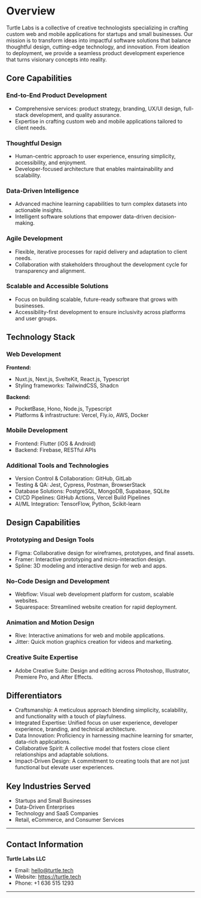 # Overview

Turtle Labs is a collective of creative technologists specializing in crafting custom web and mobile applications for startups and small businesses. Our mission is to transform ideas into impactful software solutions that balance thoughtful design, cutting-edge technology, and innovation. From ideation to deployment, we provide a seamless product development experience that turns visionary concepts into reality.

## Core Capabilities

### End-to-End Product Development

- Comprehensive services: product strategy, branding, UX/UI design, full-stack development, and quality assurance.
- Expertise in crafting custom web and mobile applications tailored to client needs.

### Thoughtful Design

- Human-centric approach to user experience, ensuring simplicity, accessibility, and enjoyment.
- Developer-focused architecture that enables maintainability and scalability.

### Data-Driven Intelligence

- Advanced machine learning capabilities to turn complex datasets into actionable insights.
- Intelligent software solutions that empower data-driven decision-making.

### Agile Development

- Flexible, iterative processes for rapid delivery and adaptation to client needs.
- Collaboration with stakeholders throughout the development cycle for transparency and alignment.

### Scalable and Accessible Solutions

- Focus on building scalable, future-ready software that grows with businesses.
- Accessibility-first development to ensure inclusivity across platforms and user groups.

## Technology Stack

### Web Development

**Frontend:**
- Nuxt.js, Next.js, SvelteKit, React.js, Typescript
- Styling frameworks: TailwindCSS, Shadcn

**Backend:**
- PocketBase, Hono, Node.js, Typescript
- Platforms & infrastructure: Vercel, Fly.io, AWS, Docker

### Mobile Development

- Frontend: Flutter (iOS & Android)
- Backend: Firebase, RESTful APIs

### Additional Tools and Technologies

- Version Control & Collaboration: GitHub, GitLab
- Testing & QA: Jest, Cypress, Postman, BrowserStack
- Database Solutions: PostgreSQL, MongoDB, Supabase, SQLite
- CI/CD Pipelines: GitHub Actions, Vercel Build Pipelines
- AI/ML Integration: TensorFlow, Python, Scikit-learn

## Design Capabilities

### Prototyping and Design Tools

- Figma: Collaborative design for wireframes, prototypes, and final assets.
- Framer: Interactive prototyping and micro-interaction design.
- Spline: 3D modeling and interactive design for web and apps.

### No-Code Design and Development

- Webflow: Visual web development platform for custom, scalable websites.
- Squarespace: Streamlined website creation for rapid deployment.

### Animation and Motion Design

- Rive: Interactive animations for web and mobile applications.
- Jitter: Quick motion graphics creation for videos and marketing.

### Creative Suite Expertise

- Adobe Creative Suite: Design and editing across Photoshop, Illustrator, Premiere Pro, and After Effects.

## Differentiators

- Craftsmanship: A meticulous approach blending simplicity, scalability, and functionality with a touch of playfulness.
- Integrated Expertise: Unified focus on user experience, developer experience, branding, and technical architecture.
- Data Innovation: Proficiency in harnessing machine learning for smarter, data-rich applications.
- Collaborative Spirit: A collective model that fosters close client relationships and adaptable solutions.
- Impact-Driven Design: A commitment to creating tools that are not just functional but elevate user experiences.

## Key Industries Served

- Startups and Small Businesses
- Data-Driven Enterprises
- Technology and SaaS Companies
- Retail, eCommerce, and Consumer Services

---

## Contact Information

**Turtle Labs LLC**
- Email: hello@turtle.tech
- Website: https://turtle.tech
- Phone: +1 636 515 1293

---
